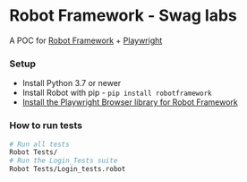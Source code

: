 # Robot Framework - Swag labs
A POC for [Robot Framework](https://robotframework.org/) + [Playwright](https://playwright.dev/dotnet/)

### Setup
* Install Python 3.7 or newer
* Install Robot with pip - `pip install robotframework`
* [Install the Playwright Browser library for Robot Framework](https://github.com/MarketSquare/robotframework-browser#installation-instructions)

### How to run tests
```bash
# Run all tests
Robot Tests/
# Run the Login_Tests suite
Robot Tests/Login_tests.robot
```
